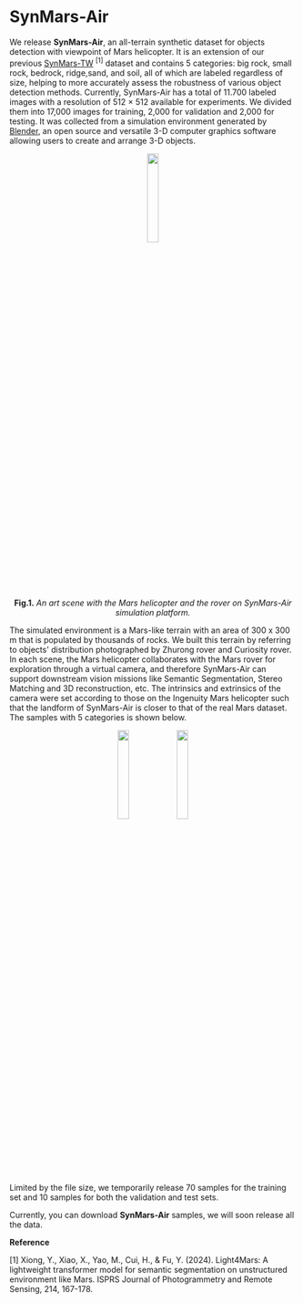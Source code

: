 # SynMars-Air

We release **SynMars-Air**, an all-terrain synthetic dataset for objects detection with viewpoint of Mars helicopter. It is an extension of our previous [SynMars-TW](https://github.com/CVIR-Lab/SynMars/tree/SynMars-TW) <sup>[1]</sup> dataset and contains 5 categories: big rock, small rock, bedrock, ridge,sand, and soil, all of which are labeled regardless of size, helping to more accurately assess the robustness of various object detection methods. Currently, SynMars-Air has a total of 11.700 labeled images with a resolution of 512 × 512 available for experiments. We divided them into 17,000 images for training, 2,000 for validation and 2,000 for testing. It was collected from a simulation environment generated by [Blender](https://wiki.blender.org/wiki/Main_Page), an open source and versatile 3-D computer graphics software allowing users to create and arrange 3-D objects. 
<div align=center>
  <img src=https://github.com/lumahuayuan/SynMars/blob/SynMars-Air/IMG/synmarsair.png width="20%" />
  <br>
  <strong>Fig.1.</strong>
  <em>An art scene with the Mars helicopter and the rover on SynMars-Air simulation platform.</em>
</div>


The simulated environment is a Mars-like terrain with an area of 300 x 300 m that is populated by thousands of rocks. We built this terrain by referring to objects' distribution photographed by Zhurong rover and Curiosity rover. In each scene, the Mars helicopter collaborates with the Mars rover for exploration through a virtual camera, and therefore SynMars-Air can support downstream vision missions like Semantic Segmentation, Stereo Matching and 3D reconstruction, etc. The intrinsics and extrinsics of the camera were set according to those on the Ingenuity Mars helicopter such that the landform of SynMars-Air is closer to that of the real Mars dataset. The samples with 5 categories is shown below.
<div align=center>
  <img src=https://github.com/lumahuayuan/SynMars/blob/SynMars-TW/IMG/reverse_9_0053_r_image.png width="20%" />
  <img src=https://github.com/lumahuayuan/SynMars/blob/SynMars-TW/IMG/reverse_9_0053_r_mask.png width="20%" />
</div>

Limited by the file size, we temporarily release 70 samples for the training set and 10 samples for both the validation and test sets.

Currently, you can download **SynMars-Air** samples, we will soon release all the data.

**Reference**  

[1] Xiong, Y., Xiao, X., Yao, M., Cui, H., & Fu, Y. (2024). Light4Mars: A lightweight transformer model for semantic segmentation on unstructured environment like Mars. ISPRS Journal of Photogrammetry and Remote Sensing, 214, 167-178.

